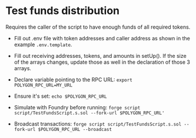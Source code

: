 # Test funds distribution

Requires the caller of the script to have enough funds of all required tokens. 

- Fill out .env file with token addresses and caller address as shown in the example `.env.template`. 
- Fill out receiving addresses, tokens, and amounts in setUp(). If the size of the arrays changes, update those as well in the declaration of those 3 arrays.

- Declare variable pointing to the RPC URL: `export POLYGON_RPC_URL=MY_URL`

- Ensure it's set: `echo $POLYGON_RPC_URL`

- Simulate with Foundry before running: `forge script script/TestFundsScript.s.sol --fork-url $POLYGON_RPC_URL'`
- Broadcast transactions: `forge script script/TestFundsScript.s.sol --fork-url $POLYGON_RPC_URL --broadcast`